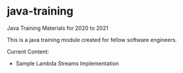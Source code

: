 # java-training
Java Training Materials for 2020 to 2021


This is a java training module created for fellow software engineers.

Current Content:
 - Sample Lambda Streams Implementation
